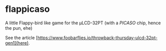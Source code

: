 # flappicaso

A little Flappy-bird like game for the μLCD-32PT (with a _PICASO_ chip, hence the pun, ehe)

See the article [https://www.foobarflies.io/throwback-thursday-ulcd-32pt-gen1](here).